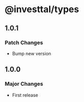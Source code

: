 # @investtal/types

## 1.0.1

### Patch Changes

- Bump new version

## 1.0.0

### Major Changes

- First release
